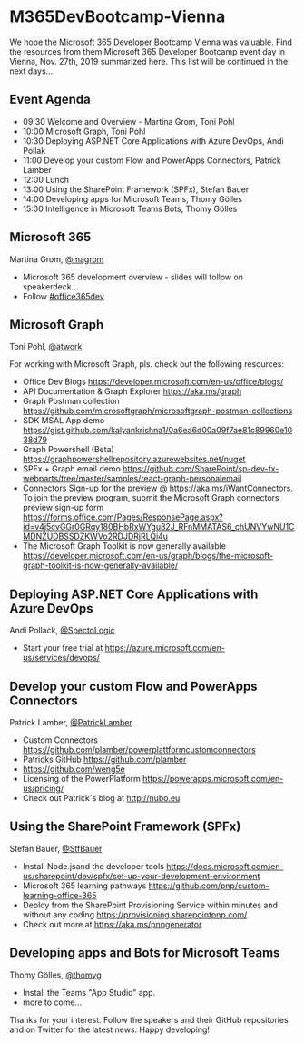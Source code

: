 # M365DevBootcamp-Vienna

We hope the Microsoft 365 Developer Bootcamp Vienna was valuable.
Find the resources from them Microsoft 365 Developer Bootcamp event day in Vienna, Nov. 27th, 2019 summarized here. This list will be continued in the next days...

## Event Agenda

- 09:30 Welcome and Overview - Martina Grom, Toni Pohl
- 10:00 Microsoft Graph, Toni Pohl
- 10:30 Deploying ASP.NET Core Applications with Azure DevOps, Andi Pollak
- 11:00 Develop your custom Flow and PowerApps Connectors, Patrick Lamber
- 12:00 Lunch
- 13:00 Using the SharePoint Framework (SPFx), Stefan Bauer
- 14:00 Developing apps for Microsoft Teams, Thomy Gölles
- 15:00 Intelligence in Microsoft Teams Bots, Thomy Gölles


## Microsoft 365

Martina Grom, [@magrom](https://twitter.com/magrom)
- Microsoft 365 development overview - slides will follow on speakerdeck...
- Follow [#office365dev](https://twitter.com/search?q=%23office365dev&src=typed_query)


## Microsoft Graph

Toni Pohl, [@atwork](https://twitter.com/atwork)

For working with Microsoft Graph, pls. check out the following resources:

- Office Dev Blogs
https://developer.microsoft.com/en-us/office/blogs/
- API Documentation & Graph Explorer
https://aka.ms/graph   
- Graph Postman collection
https://github.com/microsoftgraph/microsoftgraph-postman-collections
- SDK MSAL App demo
https://gist.github.com/kalyankrishna1/0a6ea6d00a09f7ae81c89960e1038d79 
- Graph Powershell (Beta)
https://graphpowershellrepository.azurewebsites.net/nuget 
- SPFx + Graph email demo 
https://github.com/SharePoint/sp-dev-fx-webparts/tree/master/samples/react-graph-personalemail
- Connectors
Sign-up for the preview @ https://aka.ms/iWantConnectors. To join the preview program, submit the Microsoft Graph connectors preview sign-up form https://forms.office.com/Pages/ResponsePage.aspx?id=v4j5cvGGr0GRqy180BHbRxWYgu82J_RFnMMATAS6_chUNVYwNU1CMDNZUDBSSDZKWVo2RDJDRjRLQi4u
- The Microsoft Graph Toolkit is now generally available
https://developer.microsoft.com/en-us/graph/blogs/the-microsoft-graph-toolkit-is-now-generally-available/


## Deploying ASP.NET Core Applications with Azure DevOps

Andi Pollack, [@SpectoLogic](https://twitter.com/SpectoLogic)

- Start your free trial at
https://azure.microsoft.com/en-us/services/devops/


## Develop your custom Flow and PowerApps Connectors

Patrick Lamber, [@PatrickLamber](https://twitter.com/patricklamber)
- Custom Connectors https://github.com/plamber/powerplattformcustomconnectors
- Patricks GitHub https://github.com/plamber
- https://github.com/weng5e
- Licensing of the PowerPlatform https://powerapps.microsoft.com/en-us/pricing/
- Check out Patrick´s blog at http://nubo.eu


## Using the SharePoint Framework (SPFx)

Stefan Bauer, [@StfBauer](https://twitter.com/StfBauer)
- Install Node.jsand the developer tools
https://docs.microsoft.com/en-us/sharepoint/dev/spfx/set-up-your-development-environment
- Microsoft 365 learning pathways
https://github.com/pnp/custom-learning-office-365
- Deploy from the SharePoint Provisioning Service within minutes and without any coding 
https://provisioning.sharepointpnp.com/
- Check out more at 
https://aka.ms/pnpgenerator


## Developing apps and Bots for Microsoft Teams

Thomy Gölles, [@thomyg](https://twitter.com/thomyg)

- Install the Teams "App Studio" app.
- more to come...

Thanks for your interest. Follow the speakers and their GitHub repositories and on Twitter for the latest news. 
Happy developing!
